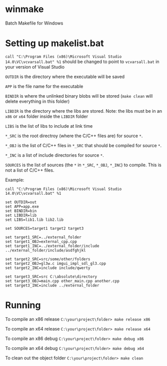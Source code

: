 # winmake
Batch Makefile for Windows

# Setting up makelist.bat
`call "C:\Program Files (x86)\Microsoft Visual Studio 14.0\VC\vcvarsall.bat" %1` should be changed to point to `vcvarsall.bat` in your version of Visual Studio

`OUTDIR` is the directory where the executable will be saved

`APP` is the file name for the executable

`BINDIR` is where the unlinked binary blobs will be stored (`make clean` will delete everything in this folder)

`LIBDIR` is the directory where the libs are stored. Note: the libs must be in an `x86` or `x64` folder inside the `LIBDIR` folder

`LIBS` is the list of libs to include at link time

`*_SRC` is the root directroy (where the C/C++ files are) for source `*`.

`*_OBJ` is the list of C/C++ files in `*_SRC` that should be compiled for source `*`.

`*_INC` is a list of include directories for source `*`.

`SOURCES` is the list of sources (the `*` in `*_SRC`, `*_OBJ`, `*_INC`) to compile. This is not a list of C/C++ files.

Example:

```
call "C:\Program Files (x86)\Microsoft Visual Studio 14.0\VC\vcvarsall.bat" %1

set OUTDIR=out
set APP=app.exe
set BINDIR=bin
set LIBDIR=lib
set LIBS=lib1.lib lib2.lib

set SOURCES=target1 target2 target3

set target1_SRC=../external_folder
set target1_OBJ=external_cpp.cpp
set target1_INC=../external_folder/include ../external_folder/include/asdfghjkl

set target2_SRC=src/some/other/folders
set target2_OBJ=gl3w.c imgui_impl_sdl_gl3.cpp
set target2_INC=include include/qwerty

set target3_SRC=src C:\absolute\directory
set target3_OBJ=main.cpp other_main.cpp another.cpp
set target3_INC=include ../external_folder
```

# Running

To compile an x86 release ``C:\your\project\folder> make release x86``

To compile an x64 release ``C:\your\project\folder> make release x64``

To compile an x86 debug ``C:\your\project\folder> make debug x86``

To compile an x64 debug ``C:\your\project\folder> make debug x64``

To clean out the object folder ``C:\your\project\folder> make clean``
